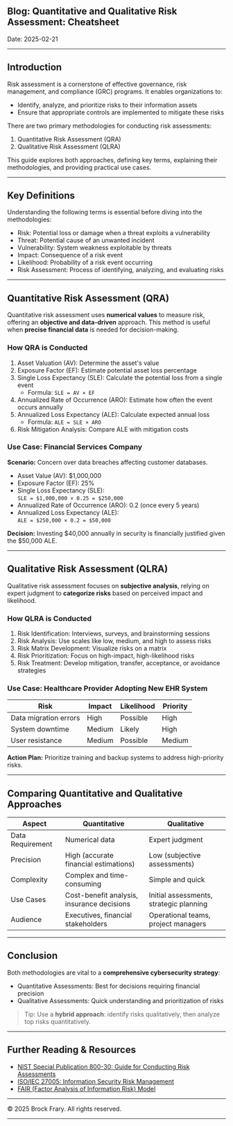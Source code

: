 ## Blog:  Quantitative and Qualitative Risk Assessment: Cheatsheet

Date: 2025-02-21

---

## Introduction
Risk assessment is a cornerstone of effective governance, risk management, and compliance (GRC) programs. It enables organizations to:

- Identify, analyze, and prioritize risks to their information assets  
- Ensure that appropriate controls are implemented to mitigate these risks  

There are two primary methodologies for conducting risk assessments:

1. Quantitative Risk Assessment (QRA)
2. Qualitative Risk Assessment (QLRA)

This guide explores both approaches, defining key terms, explaining their methodologies, and providing practical use cases.

---

## Key Definitions

Understanding the following terms is essential before diving into the methodologies:

- Risk: Potential loss or damage when a threat exploits a vulnerability  
- Threat: Potential cause of an unwanted incident  
- Vulnerability: System weakness exploitable by threats  
- Impact: Consequence of a risk event  
- Likelihood: Probability of a risk event occurring  
- Risk Assessment: Process of identifying, analyzing, and evaluating risks  

---

## Quantitative Risk Assessment (QRA)

Quantitative risk assessment uses **numerical values** to measure risk, offering an **objective and data-driven** approach. This method is useful when **precise financial data** is needed for decision-making.

### How QRA is Conducted

1. Asset Valuation (AV): Determine the asset's value  
2. Exposure Factor (EF): Estimate potential asset loss percentage  
3. Single Loss Expectancy (SLE): Calculate the potential loss from a single event  
   - Formula: `SLE = AV × EF`  
4. Annualized Rate of Occurrence (ARO): Estimate how often the event occurs annually  
5. Annualized Loss Expectancy (ALE): Calculate expected annual loss  
   - Formula: `ALE = SLE × ARO`  
6. Risk Mitigation Analysis: Compare ALE with mitigation costs  

### Use Case: Financial Services Company

**Scenario:** Concern over data breaches affecting customer databases.

- Asset Value (AV): $1,000,000  
- Exposure Factor (EF): 25%  
- Single Loss Expectancy (SLE):  
  `SLE = $1,000,000 × 0.25 = $250,000`  
- Annualized Rate of Occurrence (ARO): 0.2 (once every 5 years)  
- Annualized Loss Expectancy (ALE):  
  `ALE = $250,000 × 0.2 = $50,000`  

**Decision:** Investing $40,000 annually in security is financially justified given the $50,000 ALE.

---

## Qualitative Risk Assessment (QLRA)

Qualitative risk assessment focuses on **subjective analysis**, relying on expert judgment to **categorize risks** based on perceived impact and likelihood.

### How QLRA is Conducted

1. Risk Identification: Interviews, surveys, and brainstorming sessions  
2. Risk Analysis: Use scales like low, medium, and high to assess risks  
3. Risk Matrix Development: Visualize risks on a matrix  
4. Risk Prioritization: Focus on high-impact, high-likelihood risks  
5. Risk Treatment: Develop mitigation, transfer, acceptance, or avoidance strategies  

### Use Case: Healthcare Provider Adopting New EHR System

| **Risk**               | **Impact** | **Likelihood** | **Priority** |
|-----------------------|------------|----------------|--------------|
| Data migration errors | High       | Possible       | High         |
| System downtime       | Medium     | Likely         | High         |
| User resistance       | Medium     | Possible       | Medium       |

**Action Plan:** Prioritize training and backup systems to address high-priority risks.

---

## Comparing Quantitative and Qualitative Approaches

| **Aspect**       | **Quantitative**                        | **Qualitative**                      |
|------------------|------------------------------------------|--------------------------------------|
| Data Requirement | Numerical data                           | Expert judgment                      |
| Precision        | High (accurate financial estimations)    | Low (subjective assessments)         |
| Complexity       | Complex and time-consuming               | Simple and quick                     |
| Use Cases        | Cost-benefit analysis, insurance decisions | Initial assessments, strategic planning |
| Audience         | Executives, financial stakeholders       | Operational teams, project managers  |

---

## Conclusion

Both methodologies are vital to a **comprehensive cybersecurity strategy**:

- Quantitative Assessments: Best for decisions requiring financial precision  
- Qualitative Assessments: Quick understanding and prioritization of risks  

> Tip: Use a **hybrid approach**: identify risks qualitatively, then analyze top risks quantitatively.

---

## Further Reading & Resources

- [NIST Special Publication 800-30: Guide for Conducting Risk Assessments](https://csrc.nist.gov/publications/detail/sp/800-30/rev-1/final)  
- [ISO/IEC 27005: Information Security Risk Management](https://www.iso.org/standard/80585.html)  
- [FAIR (Factor Analysis of Information Risk) Model](https://www.fairinstitute.org/)

---

© 2025 Brock Frary. All rights reserved. 

---
